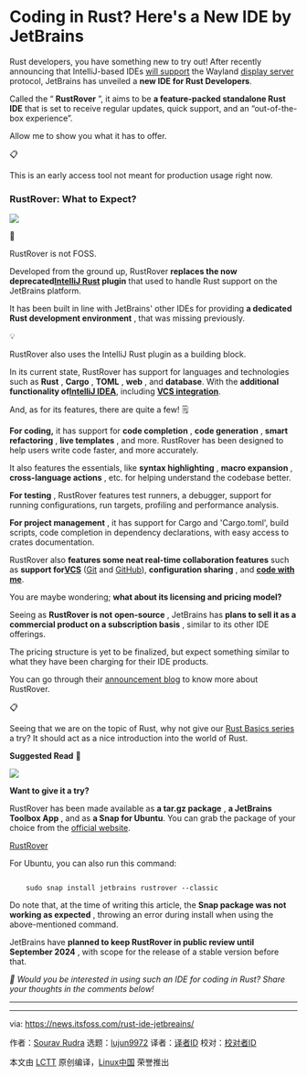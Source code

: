 [#]: subject: "Coding in Rust? Here's a New IDE by JetBrains"
[#]: via: "https://news.itsfoss.com/rust-ide-jetbreains/"
[#]: author: "Sourav Rudra https://news.itsfoss.com/author/sourav/"
[#]: collector: "lujun9972/lctt-scripts-1693450080"
[#]: translator: "geekpi"
[#]: reviewer: " "
[#]: publisher: " "
[#]: url: " "

Coding in Rust? Here's a New IDE by JetBrains
======
Rust developers, you have something new to try out!
After recently announcing that IntelliJ-based IDEs [will support][1] the Wayland [display server][2] protocol, JetBrains has unveiled a **new IDE for Rust Developers**.

Called the “ **RustRover** ”, it aims to be **a feature-packed standalone Rust IDE** that is set to receive regular updates, quick support, and an “out-of-the-box experience”.

Allow me to show you what it has to offer.

📋

This is an early access tool not meant for production usage right now.

### RustRover: What to Expect?

![][3]

🚧

RustRover is not FOSS.

Developed from the ground up, RustRover **replaces the now deprecated[IntelliJ Rust][4] plugin** that used to handle Rust support on the JetBrains platform.

It has been built in line with JetBrains' other IDEs for providing **a dedicated Rust development environment** , that was missing previously.

💡

RustRover also uses the IntelliJ Rust plugin as a building block.

In its current state, RustRover has support for languages and technologies such as **Rust** , **Cargo** , **TOML** , **web** , and **database**. With the **additional functionality of[IntelliJ IDEA][5]**, including **[VCS integration][6]**.

And, as for its features, there are quite a few! 🗒️

**For coding,** it has support for **code completion** , **code generation** , **smart refactoring** , **live templates** , and more. RustRover has been designed to help users write code faster, and more accurately.

It also features the essentials, like **syntax highlighting** , **macro expansion** , **cross-language actions** , etc. for helping understand the codebase better.

**For testing** , RustRover features test runners, a debugger, support for running configurations, run targets, profiling and performance analysis.

**For project management** , it has support for Cargo and 'Cargo.toml', build scripts, code completion in dependency declarations, with easy access to crates documentation.

RustRover also **features some neat real-time collaboration features** such as **support for[VCS][7]** ([Git][8] and [GitHub][9]), **configuration sharing** , and **[code with me][10]**.

You are maybe wondering; **what about its licensing and pricing model?**

Seeing as **RustRover is not** **open-source** , JetBrains has **plans to sell it as a commercial product on a subscription basis** , similar to its other IDE offerings.

The pricing structure is yet to be finalized, but expect something similar to what they have been charging for their IDE products.

You can go through their [announcement blog][11] to know more about RustRover.

📋

Seeing that we are on the topic of Rust, why not give our [Rust Basics series][12] a try? It should act as a nice introduction into the world of Rust.

**Suggested Read** 📖

![][13]

**Want to give it a try?**

RustRover has been made available as **a tar.gz package** , **a JetBrains Toolbox App** , and as **a Snap for Ubuntu**. You can grab the package of your choice from the [official website][14].

[RustRover][14]

For Ubuntu, you can also run this command:

```

    sudo snap install jetbrains rustrover --classic

```

Do note that, at the time of writing this article, the **Snap package was not working as expected** , throwing an error during install when using the above-mentioned command.

JetBrains have **planned to keep RustRover in public review until September 2024** , with scope for the release of a stable version before that.

_💬 Would you be interested in using such an IDE for coding in Rust? Share your thoughts in the comments below!_

* * *

--------------------------------------------------------------------------------

via: https://news.itsfoss.com/rust-ide-jetbreains/

作者：[Sourav Rudra][a]
选题：[lujun9972][b]
译者：[译者ID](https://github.com/译者ID)
校对：[校对者ID](https://github.com/校对者ID)

本文由 [LCTT](https://github.com/LCTT/TranslateProject) 原创编译，[Linux中国](https://linux.cn/) 荣誉推出

[a]: https://news.itsfoss.com/author/sourav/
[b]: https://github.com/lujun9972
[1]: https://news.itsfoss.com/intellij-wayland-support/
[2]: https://itsfoss.com/display-server/
[3]: https://news.itsfoss.com/content/images/2023/09/RustRover_IDE.png
[4]: https://intellij-rust.github.io/
[5]: https://www.jetbrains.com/idea/
[6]: https://www.jetbrains.com/help/youtrack/cloud/Integration-with-Version-Control-Systems.html
[7]: https://en.wikipedia.org/wiki/Version_control
[8]: https://git-scm.com/
[9]: https://github.com/
[10]: https://www.jetbrains.com/code-with-me/
[11]: https://blog.jetbrains.com/rust/2023/09/13/introducing-rustrover-a-standalone-rust-ide-by-jetbrains/
[12]: https://itsfoss.com/tag/rust-basics/
[13]: https://itsfoss.com/content/images/size/w256h256/2022/12/android-chrome-192x192.png
[14]: https://www.jetbrains.com/rust/download/
